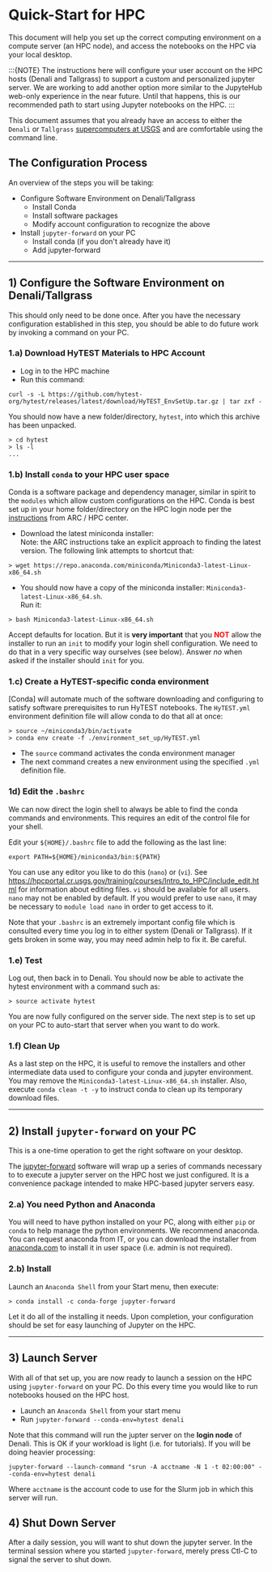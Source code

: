 # Quick-Start for HPC

This document will help you set up the correct computing environment on a compute
server (an HPC node), and access the notebooks on the HPC via your local desktop.

:::{NOTE}
The instructions here will configure your user account on the HPC hosts (Denali and Tallgrass)
to support a custom and personalized jupyter server. We are working to add another option more
similar to the JupyteHub web-only experience in the near future.  Until that happens, this is
our recommended path to start using Jupyter notebooks on the HPC.
:::

This document assumes that you already have an access to either the `Denali` or `Tallgrass`
[supercomputers at USGS](https://hpcportal.cr.usgs.gov/hpc-user-docs/index.html) and are
comfortable using the command line.

## The Configuration Process

An overview of the steps you will be taking:

* Configure Software Environment on Denali/Tallgrass
  * Install Conda
  * Install software packages
  * Modify account configuration to recognize the above
* Install `jupyter-forward` on your PC
  * Install conda (if you don't already have it)
  * Add jupyter-forward

-----

## 1) Configure the Software Environment on Denali/Tallgrass

This should only need to be done once. After you have the necessary
configuration established in this step, you should be able to do
future work by invoking a command on your PC.

### 1.a) Download HyTEST Materials to HPC Account

* Log in to the HPC machine
* Run this command:

```text
curl -s -L https://github.com/hytest-org/hytest/releases/latest/download/HyTEST_EnvSetUp.tar.gz | tar zxf -
```

You should now have a new folder/directory, `hytest`, into which this archive has
been unpacked.

```text
> cd hytest
> ls -l
...
```

### 1.b) Install `conda` to your HPC user space

Conda is a software package and dependency manager, similar in spirit to the
`modules` which allow custom configurations on the HPC.  Conda is best set
up in your home folder/directory on the HPC login node per the
[instructions](https://hpcportal.cr.usgs.gov/training/courses/Parallel_Python/Installing_parallel_packages.html#miniconda)
from ARC / HPC center.

* Download the latest miniconda installer:<br>
  Note: the ARC instructions take an explicit approach to finding the latest
    version.  The following link attempts to shortcut that:

```text
> wget https://repo.anaconda.com/miniconda/Miniconda3-latest-Linux-x86_64.sh
```

* You should now have a copy of the miniconda installer: `Miniconda3-latest-Linux-x86_64.sh`.<br>Run it:

```text
> bash Miniconda3-latest-Linux-x86_64.sh

```

Accept defaults for location.  But it is **very important** that you
<font style="color: red">**NOT**</font> allow
the installer to run an `init` to modify  your  login shell configuration.
We need to do that in a very specific way ourselves (see below). Answer _no_ when asked
if the installer should `init` for you.

### 1.c) Create a HyTEST-specific conda environment

[Conda] will automate much of the software downloading
and configuring to satisfy software prerequisites to run HyTEST notebooks.
The `HyTEST.yml` environment definition file will allow conda to do that all
at once:

```text
> source ~/miniconda3/bin/activate
> conda env create -f ./environment_set_up/HyTEST.yml
```

* The `source` command activates the conda environment manager
* The next command creates a new environment using the specified `.yml` definition file.

### 1d) Edit the `.bashrc`

We can now direct the login shell to always be able to find the conda
commands and environments. This requires an edit of the control file for
your shell.

Edit your `${HOME}/.bashrc` file to add the following as the last line:

```text
export PATH=${HOME}/miniconda3/bin:${PATH}
```

You can use any editor you like to do this (`nano`) or (`vi`). See
<https://hpcportal.cr.usgs.gov/training/courses/Intro_to_HPC/include_edit.html>
for information about editing files.  `vi` should be available for all users.
`nano` may not be enabled by default.  If you would prefer to use `nano`, it
may be necessary to `module load nano` in order to get access to it.

Note that your `.bashrc` is an extremely important config file which is consulted
every time you log in to either system (Denali or Tallgrass).  If it gets broken
in some way, you may need admin help to fix it.  Be careful.

### 1.e) Test

Log out, then back in to Denali.  You should now be able to activate the
hytest environment with a command such as:

```text
> source activate hytest
```

You are now fully configured on the server side. The next step is to set up on
your PC to auto-start that server when you want to do work.

### 1.f) Clean Up

As a last step on the HPC, it is useful to remove the installers and other intermediate
data used to configure your conda and jupyter environment.  You may remove the
`Miniconda3-latest-Linux-x86_64.sh` installer.  Also, execute `conda clean -t -y`
to instruct conda to clean up its temporary download files.

-----

## 2) Install `jupyter-forward` on your PC

This is a one-time operation to get the right software on your desktop.

The [jupyter-forward](https://pypi.org/project/jupyter-forward/) software will
wrap up a series of commands necessary to to execute a jupyter server on the
HPC host we just configured. It is a convenience package intended to make
HPC-based jupyter servers easy.

### 2.a) You need Python and Anaconda

You will need to have python installed on your PC, along with either `pip` or
`conda` to help manage the python environments. We recommend anaconda.
You can request anaconda from IT,
or you can download the installer from [anaconda.com](https://www.anaconda.com/)
to install it in user space (i.e. admin is not required).

### 2.b) Install

Launch an `Anaconda Shell` from your Start menu, then execute:

```text
> conda install -c conda-forge jupyter-forward
```

Let it do all of the installing it needs. Upon completion, your configuration should
be set for easy launching of Jupyter on the HPC.

-----

## 3) Launch Server

With all of that set up, you are now ready to launch a session on the HPC using
`jupyter-forward` on your PC. Do this every time you would like to run notebooks
housed on the HPC host.

* Launch an `Anaconda Shell` from your start menu
* Run `jupyter-forward --conda-env=hytest denali`

Note that this command will run the jupter server on the **login node** of Denali.
This is OK if your workload is light (i.e. for tutorials).  If you will be doing
heavier processing:

```text
jupyter-forward --launch-command "srun -A acctname -N 1 -t 02:00:00" --conda-env=hytest denali

```

Where `acctname` is the account code to use for the Slurm
job in which this server will run.

## 4) Shut Down Server

After a daily session, you will want to shut down the jupyter server.
In the terminal session where you started `jupyter-forward`, merely press Ctl-C
to signal the server to shut down.
